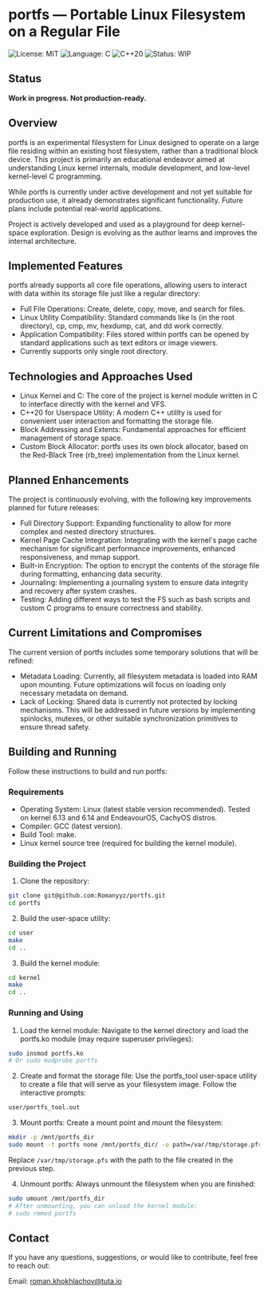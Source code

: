 # portfs — Portable Linux Filesystem on a Regular File

![License: MIT](https://img.shields.io/badge/license-MIT-green.svg)
![Language: C](https://img.shields.io/badge/language-C-blue.svg)
![C++20](https://img.shields.io/badge/C%2B%2B-20-blue)
![Status: WIP](https://img.shields.io/badge/status-Work_in_Progress-yellow)

## Status

**Work in progress. Not production-ready.**

## Overview

portfs is an experimental filesystem for Linux designed to operate on a large file residing within an existing host filesystem, rather than a traditional block device.
This project is primarily an educational endeavor aimed at understanding Linux kernel internals, module development, and low-level kernel-level C programming.

While portfs is currently under active development and not yet suitable for production use,
it already demonstrates significant functionality. Future plans include potential real-world applications.

Project is actively developed and used as a playground for deep kernel-space exploration.
Design is evolving as the author learns and improves the internal architecture.

## Implemented Features

portfs already supports all core file operations, allowing users to interact with data within its storage file just like a regular directory:
- Full File Operations: Create, delete, copy, move, and search for files.
- Linux Utility Compatibility: Standard commands like ls (in the root directory), cp, cmp, mv, hexdump, cat, and dd work correctly.
- Application Compatibility: Files stored within portfs can be opened by standard applications such as text editors or image viewers.
- Currently supports only single root directory.

## Technologies and Approaches Used

- Linux Kernel and C: The core of the project is kernel module written in C to interface directly with the kernel and VFS.
- C++20 for Userspace Utility: A modern C++ utility is used for convenient user interaction and formatting the storage file.
- Block Addressing and Extents: Fundamental approaches for efficient management of storage space.
- Custom Block Allocator: portfs uses its own block allocator, based on the Red-Black Tree (rb_tree) implementation from the Linux kernel.

## Planned Enhancements

The project is continuously evolving, with the following key improvements planned for future releases:
- Full Directory Support: Expanding functionality to allow for more complex and nested directory structures.
- Kernel Page Cache Integration: Integrating with the kernel's page cache mechanism for significant performance improvements, enhanced responsiveness, and mmap support.
- Built-in Encryption: The option to encrypt the contents of the storage file during formatting, enhancing data security.
- Journaling: Implementing a journaling system to ensure data integrity and recovery after system crashes.
- Testing: Adding different ways to test the FS such as bash scripts and custom C programs to ensure correctness and stability.

## Current Limitations and Compromises

The current version of portfs includes some temporary solutions that will be refined:
- Metadata Loading: Currently, all filesystem metadata is loaded into RAM upon mounting. Future optimizations will focus on loading only necessary metadata on demand.
- Lack of Locking: Shared data is currently not protected by locking mechanisms.
  This will be addressed in future versions by implementing spinlocks, mutexes, or other suitable synchronization primitives to ensure thread safety.

## Building and Running

Follow these instructions to build and run portfs:

### Requirements
- Operating System: Linux (latest stable version recommended). Tested on kernel 6.13 and 6.14 and EndeavourOS, CachyOS distros.
- Compiler: GCC (latest version).
- Build Tool: make.
- Linux kernel source tree (required for building the kernel module).

### Building the Project

1. Clone the repository:
```bash
git clone git@github.com:Romanyyz/portfs.git
cd portfs
```
2. Build the user-space utility:
```bash
cd user
make
cd ..
```
3. Build the kernel module:
```bash
cd kernel
make
cd ..
```

### Running and Using

1. Load the kernel module:
   Navigate to the kernel directory and load the portfs.ko module (may require superuser privileges):
```bash
sudo insmod portfs.ko
# Or sudo modprobe portfs
```
2. Create and format the storage file:
  Use the portfs_tool user-space utility to create a file that will serve as your filesystem image. Follow the interactive prompts:
```bash
user/portfs_tool.out
```
3. Mount portfs:
   Create a mount point and mount the filesystem:
``` bash
mkdir -p /mnt/portfs_dir
sudo mount -t portfs none /mnt/portfs_dir/ -o path=/var/tmp/storage.pfs
```
Replace `/var/tmp/storage.pfs` with the path to the file created in the previous step.

4. Unmount portfs:
  Always unmount the filesystem when you are finished:
```bash
sudo umount /mnt/portfs_dir
# After unmounting, you can unload the kernel module:
# sudo rmmod portfs
```

## Contact

If you have any questions, suggestions, or would like to contribute, feel free to reach out:

Email: roman.khokhlachov@tuta.io
